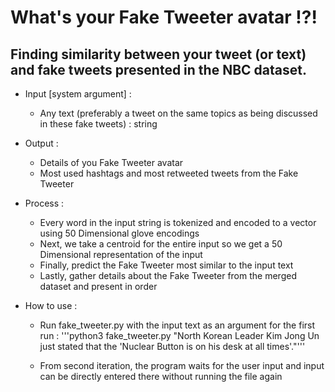 
# What's your Fake Tweeter avatar !?!

## Finding similarity between your tweet (or text) and fake tweets presented in the NBC dataset.

- Input [system argument] :
    - Any text (preferably a tweet on the same topics as being discussed in these fake tweets)
        : string


- Output :
    - Details of you Fake Tweeter avatar
    - Most used hashtags and most retweeted tweets from the Fake Tweeter


- Process :
    - Every word in the input string is tokenized and encoded to a vector using 50 Dimensional glove encodings
    - Next, we take a centroid for the entire input so we get a 50 Dimensional representation of the input
    - Finally, predict the Fake Tweeter most similar to the input text
    - Lastly, gather details about the Fake Tweeter from the merged dataset and present in order


- How to use :
    - Run fake_tweeter.py with the input text as an argument for the first run :
        '''python3 fake_tweeter.py "North Korean Leader Kim Jong Un just stated that the 'Nuclear Button is on his desk at all times'."'''

    - From second iteration, the program waits for the user input and input can be directly entered there without running the file again
